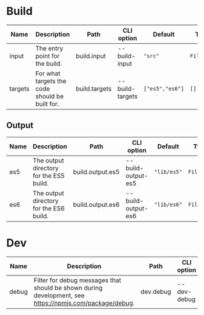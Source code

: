 

# Build

| Name    | Description                                                                                             | Path             | CLI option         | Default         | Type       | Required |
| ------- | ------------------------------------------------------------------------------------------------------- | ---------------- | ------------------ | --------------- | ---------- | -------- |
| input   | The entry point for the build.                                                                          | build.input      | --build-input      | `"src"`         | `Filepath` | No       |
| targets | For what targets the code should be built for.                                                          | build.targets    | --build-targets    | `["es5","es6"]` | `[]`       | No       |

## Output

| Name    | Description                                                                                             | Path             | CLI option         | Default         | Type       | Required |
| ------- | ------------------------------------------------------------------------------------------------------- | ---------------- | ------------------ | --------------- | ---------- | -------- |
| es5     | The output directory for the ES5 build.                                                                 | build.output.es5 | --build-output-es5 | `"lib/es5"`     | `Filepath` | No       |
| es6     | The output directory for the ES6 build.                                                                 | build.output.es6 | --build-output-es6 | `"lib/es6"`     | `Filepath` | No       |

# Dev

| Name    | Description                                                                                             | Path             | CLI option         | Default         | Type       | Required |
| ------- | ------------------------------------------------------------------------------------------------------- | ---------------- | ------------------ | --------------- | ---------- | -------- |
| debug   | Filter for debug messages that should be shown during development, see https://npmjs.com/package/debug. | dev.debug        | --dev-debug        | `"roc:*"`       | `String`   | No       |


